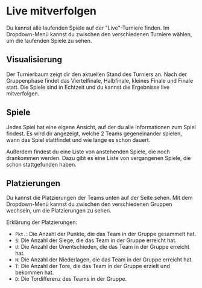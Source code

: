 # Live mitverfolgen

Du kannst alle laufenden Spiele auf der "Live"-Turniere finden.
Im Dropdown-Menü kannst du zwischen den verschiedenen Turniere wählen, um die laufenden Spiele zu sehen.

## Visualisierung

Der Turnierbaum zeigt dir den aktuellen Stand des Turniers an.
Nach der Gruppenphase findet das Viertelfinale, Halbfinale, kleines Finale und Finale statt.
Die Spiele sind in Echtzeit und du kannst die Ergebnisse live mitverfolgen.

## Spiele

Jedes Spiel hat eine eigene Ansicht, auf der du alle Informationen zum Spiel findest.
Es wird dir angezeigt, welche 2 Teams gegeneinander spielen, wann das Spiel stattfindet und wie lange es schon dauert.

Außerdem findest du eine Liste von anstehenden Spiele, die noch drankommen werden.
Dazu gibt es eine Liste von vergangenen Spiele, die schon stattgefunden haben.

## Platzierungen

Du kannst die Platzierungen der Teams unten auf der Seite sehen.
Mit dem Dropdown-Menü kannst du zwischen den verschiedenen Gruppen wechseln, um die Platzierungen zu sehen.

Erklärung der Platzierungen:

- `Pkt.`: Die Anzahl der Punkte, die das Team in der Gruppe gesammelt hat.
- `S`: Die Anzahl der Siege, die das Team in der Gruppe erreicht hat.
- `U`: Die Anzahl der Unentschieden, die das Team in der Gruppe erreicht hat.
- `N`: Die Anzahl der Niederlagen, die das Team in der Gruppe erreicht hat.
- `T`: Die Anzahl der Tore, die das Team in der Gruppe erzielt und bekommen hat.
- `D`: Die Tordifferenz des Teams in der Gruppe.
